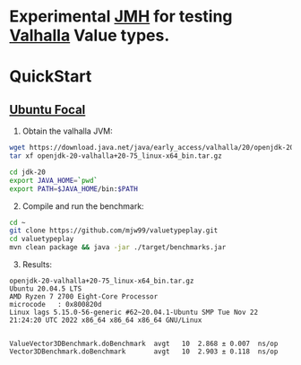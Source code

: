 # Experimental [JMH](http://openjdk.java.net/projects/code-tools/jmh/) for testing [Valhalla](http://jdk.java.net/valhalla/) Value types.
 

# QuickStart

## [Ubuntu Focal](http://releases.ubuntu.com/focal)

1. Obtain the valhalla JVM:
```bash
wget https://download.java.net/java/early_access/valhalla/20/openjdk-20-valhalla+20-75_linux-x64_bin.tar.gz
tar xf openjdk-20-valhalla+20-75_linux-x64_bin.tar.gz

cd jdk-20
export JAVA_HOME=`pwd`
export PATH=$JAVA_HOME/bin:$PATH
```

2. Compile and run the benchmark:

```bash
cd ~
git clone https://github.com/mjw99/valuetypeplay.git
cd valuetypeplay
mvn clean package && java -jar ./target/benchmarks.jar
```

3. Results:

```
openjdk-20-valhalla+20-75_linux-x64_bin.tar.gz
Ubuntu 20.04.5 LTS
AMD Ryzen 7 2700 Eight-Core Processor
microcode	: 0x800820d
Linux lags 5.15.0-56-generic #62~20.04.1-Ubuntu SMP Tue Nov 22 21:24:20 UTC 2022 x86_64 x86_64 x86_64 GNU/Linux


ValueVector3DBenchmark.doBenchmark  avgt   10  2.868 ± 0.007  ns/op
Vector3DBenchmark.doBenchmark       avgt   10  2.903 ± 0.118  ns/op

```
